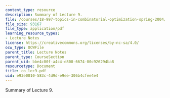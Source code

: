 ```yaml
---
content_type: resource
description: Summary of Lecture 9.
file: /courses/18-997-topics-in-combinatorial-optimization-spring-2004/e93e0010583c4d9de9ee306b4cfee4e4_co_lec9.pdf
file_size: 93167
file_type: application/pdf
learning_resource_types:
- Lecture Notes
license: https://creativecommons.org/licenses/by-nc-sa/4.0/
ocw_type: OCWFile
parent_title: Lecture Notes
parent_type: CourseSection
parent_uid: bbe4c00f-a4c4-e800-6674-00c926294ba8
resourcetype: Document
title: co_lec9.pdf
uid: e93e0010-583c-4d9d-e9ee-306b4cfee4e4
---
```

Summary of Lecture 9.